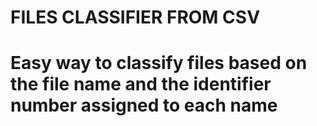 # FILES CLASSIFIER FROM CSV

# Easy way to classify files based on the file name and the identifier number assigned to each name 

